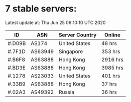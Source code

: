# 7 stable servers:

Latest update at: Thu Jun 25 06:10:10 UTC 2020

| ID | ASN | Server Country | Online |
| -- | --- | -------------- | ------ |
| #.D09B | AS174 | United States | 48 hrs |
| #.7F1D | AS63949 | Singapore | 353 hrs |
| #.B6F8 | AS63888 | Hong Kong | 2916 hrs |
| #.BD3E | AS63888 | Hong Kong | 3985 hrs |
| #.1278 | AS23033 | United States | 401 hrs |
| #.33B9 | AS63888 | Hong Kong | 37 hrs |
| #.02A3 | AS49392 | Russia | 36 hrs |

